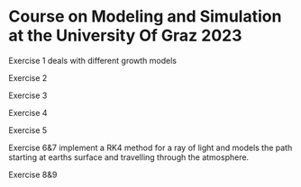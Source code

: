 # Course on Modeling and Simulation at the University Of Graz 2023

Exercise 1 deals with different growth models

Exercise 2

Exercise 3

Exercise 4

Exercise 5

Exercise 6&7 implement a RK4 method for a ray of light and models the path starting at earths surface and travelling through the atmosphere.

Exercise 8&9
